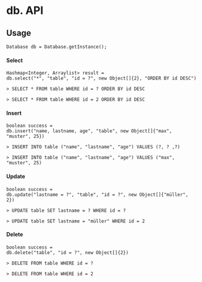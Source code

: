 # db. API
## Usage

```
Database db = Database.getInstance();
```

#### Select
```
Hashmap<Integer, Arraylist> result = 
db.select("*", "table", "id = ?", new Object[]{2}, "ORDER BY id DESC")
```
`> SELECT * FROM table WHERE id = ? ORDER BY id DESC`

`> SELECT * FROM table WHERE id = 2 ORDER BY id DESC`

#### Insert
```
boolean success = 
db.insert("name, lastname, age", "table", new Object[]{"max", "muster", 25})
```
`> INSERT INTO table ("name", "lastname", "age") VALUES (?, ? ,?)`

`> INSERT INTO table ("name", "lastname", "age") VALUES ("max", "muster", 25)`

#### Update
```
boolean success = 
db.update("lastname = ?", "table", "id = ?", new Object[]{"müller", 2})
```
`> UPDATE table SET lastname = ? WHERE id = ?`

`> UPDATE table SET lastname = "müller" WHERE id = 2`

#### Delete
```
boolean success = 
db.delete("table", "id = ?", new Object[]{2})
```
`> DELETE FROM table WHERE id = ?`

`> DELETE FROM table WHERE id = 2`